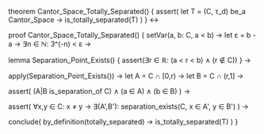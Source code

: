 theorem Cantor_Space_Totally_Separated() {
  assert(
    let T = (C, τ_d) be_a Cantor_Space →
    is_totally_separated(T)
  )
} ↔

proof Cantor_Space_Totally_Separated() {
  setVar(a, b: C, a < b) →
  let ε = b - a →
  ∃n ∈ ℕ: 3^(-n) < ε →
  
  lemma Separation_Point_Exists() {
    assert(∃r ∈ ℝ: (a < r < b) ∧ (r ∉ C))
  } →
  
  apply(Separation_Point_Exists()) →
  let A = C ∩ [0,r) →
  let B = C ∩ (r,1] →
  
  assert(
    (A|B is_separation_of C) ∧
    (a ∈ A) ∧ (b ∈ B)
  ) →
  
  assert(
    ∀x,y ∈ C: x ≠ y →
    ∃(A',B'): separation_exists(C, x ∈ A', y ∈ B')
  ) →
  
  conclude(
    by_definition(totally_separated) →
    is_totally_separated(T)
  )
}
